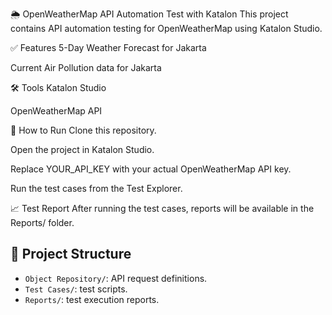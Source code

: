 🌦 OpenWeatherMap API Automation Test with Katalon
This project contains API automation testing for OpenWeatherMap using Katalon Studio.

✅ Features
5-Day Weather Forecast for Jakarta

Current Air Pollution data for Jakarta

🛠 Tools
Katalon Studio

OpenWeatherMap API

🚀 How to Run
Clone this repository.

Open the project in Katalon Studio.

Replace YOUR_API_KEY with your actual OpenWeatherMap API key.

Run the test cases from the Test Explorer.

📈 Test Report
After running the test cases, reports will be available in the Reports/ folder.

## 📁 Project Structure
- `Object Repository/`: API request definitions.
- `Test Cases/`: test scripts.
- `Reports/`: test execution reports.

